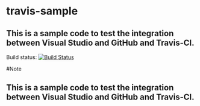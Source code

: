 # travis-sample
## This is a sample code to test the integration between Visual Studio and GitHub and Travis-CI.

Build status: [![Build Status](https://travis-ci.org/ToiDiCodeDaoSampleCode/travis-sample.svg?branch=master)](https://travis-ci.org/ToiDiCodeDaoSampleCode/travis-sample)

#Note 
## This is a sample code to test the integration between Visual Studio and GitHub and Travis-CI.
